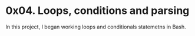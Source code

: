 # 0x04. Loops, conditions and parsing
In this project, I began working loops and conditionals statemetns in Bash.
